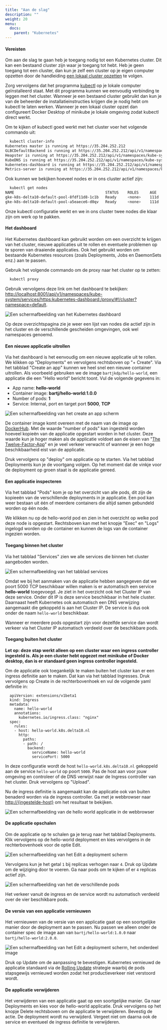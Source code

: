 ```yaml
---
title: "Aan de slag"
description: ""
weight: 20
menu:
  docs:
    parent: "Kubernetes"
---
```


#### Vereisten
Om aan de slag te gaan heb je toegang nodig tot een Kubernetes cluster. Dit kan een bestaand cluster zijn waar je toegang tot hebt. Heb je geen toegang tot een cluster, dan kun je zelf een cluster op je eigen computer opzetten door de handleiding [een lokaal cluster opzetten](een-lokaal-cluster-opzetten/) te volgen.

Zorg vervolgens dat het programma [kubectl](https://kubernetes.io/docs/tasks/tools/install-kubectl/) op je lokale computer geïnstalleerd staat. Met dit programma kunnen we eenvoudig verbinding te leggen met het cluster. Wanneer je een bestaand cluster gebruikt dan kun je van de beheerder de installatieinstructies krijgen die je nodig hebt om kubectl te laten werken. Wanneer je een lokaal cluster opzet dan configureert Docker Desktop of minikube je lokale omgeving zodat kubectl direct werkt.

Om te kijken of kubectl goed werkt met het cluster voer het volgende commando uit:

```bash
  kubectl cluster-info
Kubernetes master is running at https://35.204.252.212
GLBCDefaultBackend is running at https://35.204.252.212/api/v1/namespaces/kube-system/services/default-http-backend:http/proxy
Heapster is running at https://35.204.252.212/api/v1/namespaces/kube-system/services/heapster/proxy
KubeDNS is running at https://35.204.252.212/api/v1/namespaces/kube-system/services/kube-dns:dns/proxy
kubernetes-dashboard is running at https://35.204.252.212/api/v1/namespaces/kube-system/services/https:kubernetes-dashboard:/proxy
Metrics-server is running at https://35.204.252.212/api/v1/namespaces/kube-system/services/https:metrics-server:/proxy
```

Ook kunnen we bekijken hoeveel nodes er in ons cluster actief zijn:

```bash
  kubectl get nodes
NAME                                         STATUS    ROLES     AGE       VERSION
gke-k8s-delta10-default-pool-8fdf11d8-1c1b   Ready     <none>    111d      v1.9.7-gke.11
gke-k8s-delta10-default-pool-a5eaece6-d0qv   Ready     <none>    111d      v1.9.7-gke.11
```

Onze kubectl configuratie werkt en we in ons cluster twee nodes die klaar zijn om werk op te pakken.

#### Het dashboard
Het Kubernetes dashboard kan gebruikt worden om een overzicht te krijgen van het cluster, nieuwe applicaties uit te rollen en eventuele problemen op te sporen van draaiende applicaties. Ook het gebruikt worden om bestaande Kubernetes resources (zoals Deployments, Jobs en DaemonSets enz.) aan te passen.

Gebruik het volgende commando om de proxy naar het cluster op te zetten:

```bash
  kubectl proxy
```

Gebruik vervolgens deze link om het dashboard te bekijken: [http://localhost:8001/api/v1/namespaces/kube-system/services/https:kubernetes-dashboard:/proxy/#!/cluster?namespace=default](http://localhost:8001/api/v1/namespaces/kube-system/services/https:kubernetes-dashboard:/proxy/#!/cluster?namespace=default).

![Een schermafbeelding van het Kubernetes dashboard](/kubernetes/images/dashboard.png)

Op deze overzichtspagina zie je weer een lijst van nodes die actief zijn in het cluster en de verschillende gescheiden omgevingen, ook wel namespaces genoemd.

#### Een nieuwe applicatie uitrollen
Via het dashboard is het eenvoudig om een nieuwe applicatie uit te rollen. We klikken op "Deployments" en vervolgens rechtsboven op "+ Create". Via het tabblad "Create an app" kunnen we heel snel een nieuwe container uitrollen. Als voorbeeld gebruiken we de image `bartjkdp/hello-world`, een applicatie die een "Hello world" bericht toont. Vul de volgende gegevens in:

- App name: **hello-world**
- Container image: **bartj/hello-world:1.0.0**
- Number of pods: **1**
- Service: Internal, port en target port **5000**, **TCP**

![Een schermafbeelding van het create an app scherm](/kubernetes/images/create-application.png)

De container image komt overeen met de naam van de image op [DockerHub](https://dockerhub.com). Met de waarde "number of pods" kan ingesteld worden hoeveel kopieën van de applicatie opgestart worden in het cluster. Deze waarde kun je hoger maken als de applicatie voldoet aan de eisen van "[The Twelve-Factor-App](https://12factor.net/)" en je veel verkeer verwacht of wanneer je een hoge beschikbaarheid eist van de applicatie.

Druk vervolgens op "deploy" om applicatie op te starten. Via het tabblad Deployments kun je de voortgang volgen. Op het moment dat de vinkje voor de deployment op groen staat is de applicatie gereed.

#### Een applicatie inspecteren
Via het tabblad "Pods" kom je op het overzicht van alle pods, dit zijn de kopieeën van de verschillende deployments in je applicatie. Een pod kan weer bestaan uit één of meerdere containers die altijd samen gebundeld worden op één node.

We klikken nu op de hello-world pod en zien in het overzicht op welke pod deze node is opgestart. Rechtsboven kan met het knopje "Exec" en "Logs" ingelogd worden op de container en kunnen de logs van de container ingezien worden.

#### Toegang binnen het cluster
Via het tabblad "Services" zien we alle services die binnen het cluster aangeboden worden.

![Een schermafbeelding van het tabblad services](/kubernetes/images/services.png)

Omdat we bij het aanmaken van de applicatie hebben aangegeven dat we poort 5000 TCP beschikbaar willen maken is er automatisch een service **hello-world** toegevoegd. Je ziet in het overzicht ook het Cluster IP van deze service. Onder dit IP is deze service beschikbaar in het hele cluster. Daarnaast heeft Kubernetes ook automatisch een DNS verwijzing aangemaakt die gekoppeld is aan het Cluster IP. De service is dus ook onder de naam `hello-world` beschikbaar.

Wanneer er meerdere pods opgestart zijn voor dezelfde service dan wordt verkeer via het Cluster IP automatisch verdeeld over de beschikbare pods.

#### Toegang buiten het cluster
**Let op: deze stap werkt alleen op een cluster waar een ingress controller ingesteld is. Als je een cluster hebt opgezet met minikube of Docker desktop, dan is er standaard geen ingress controller ingesteld.**

Om de applicatie ook toegankelijk te maken buiten het cluster kan er een ingress definitie aan te maken. Dat kan via het tabblad Ingresses. Druk vervolgens op Create in de rechterbovenhoek en vul de volgende yaml definitie in:

```
  apiVersion: extensions/v1beta1
  kind: Ingress
  metadata:
    name: hello-world
    annotations:
      kubernetes.io/ingress.class: "nginx"
  spec:
    rules:
    - host: hello-world.k8s.delta10.nl
      http:
        paths:
        - path: /
          backend:
            serviceName: hello-world
            servicePort: 5000
```

In deze configuratie wordt de host `hello-world.k8s.delta10.nl` gekoppeld aan de service `hello-world` op poort `5000`. Pas de host aan voor jouw omgeving en controleer of de DNS verwijst naar de Ingress controller van het cluster. Druk vervolgens op "Upload".

Nu de ingress definitie is aangemaakt kan de applicatie ook van buiten benaderd worden via de ingress controller. Ga met je webbrowser naar [http://{ingestelde-host}](http://{ingestelde-host}) om het resultaat te bekijken.

![Een schermafbeelding van de hello world applicatie in de webbrowser](/kubernetes/images/in-browser.png)

#### De applicatie opschalen
Om de applicatie op te schalen ga je terug naar het tabblad Deployments. Klik vervolgens op de hello-world deployment en kies vervolgens in de rechterbovenhoek voor de optie Edit.

![Een schermafbeelding van het Edit a deployment scherm](/kubernetes/images/edit-deployment.png)

Vervolgens kun je het getal `1` bij replicas verhogen naar `4`. Druk op Update om de wijziging door te voeren. Ga naar pods om te kijken of er `4` replicas actief zijn.

![Een schermafbeelding van het de verschillende pods](/kubernetes/images/multiple-pods.png)

Het verkeer vanuit de ingress en de service wordt nu automatisch verdeeld over de vier beschikbare pods.

#### De versie van een applicatie vernieuwen
Het vernieuwen van de versie van een applicatie gaat op een soortgelijke manier door de deployment aan te passen. Nu passen we alleen onder de container spec de image aan van `bartj/hello-world:1.0.0` naar `bartj/hello-world:2.0.0`.

![Een schermafbeelding van het Edit a deployment scherm, het onderdeel image](/kubernetes/images/edit-deployment-image.png)

Druk op Update om de aanpassing te bevestigen. Kubernetes vernieuwd de applicatie standaard via de [Rolling Update](https://kubernetes.io/docs/tutorials/kubernetes-basics/update/update-intro/) strategie waarbij de pods stapsgewijs vernieuwd worden zodat het productieverkeer niet verstoord wordt.

#### De applicatie verwijderen
Het verwijderen van een applicatie gaat op een soortgelijke manier. Ga naar Deployments en kies voor de hello-world applicatie. Druk vervolgens op het knopje Delete rechtsboven om de applicatie te verwijderen. Bevestig de actie. De deployment wordt nu verwijderd. Vergeet niet om daarna ook de service en eventueel de ingress definitie te verwijderen.